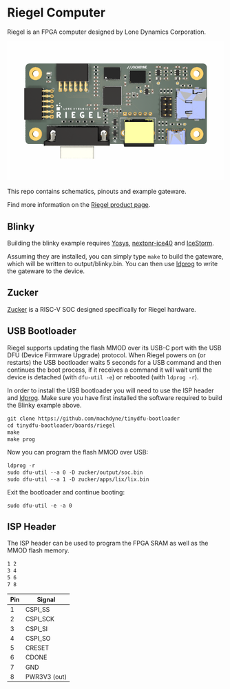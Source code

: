 # Riegel Computer

Riegel is an FPGA computer designed by Lone Dynamics Corporation.

![Riegel Computer](https://github.com/machdyne/riegel/blob/d7be73d8a4c7eddcf9506c60fbffe4a828a540a7/riegel.png)

This repo contains schematics, pinouts and example gateware.

Find more information on the [Riegel product page](https://machdyne.com/product/riegel-computer/).

## Blinky 

Building the blinky example requires [Yosys](https://github.com/YosysHQ/yosys), [nextpnr-ice40](https://github.com/YosysHQ/nextpnr) and [IceStorm](https://github.com/YosysHQ/icestorm).

Assuming they are installed, you can simply type `make` to build the gateware, which will be written to output/blinky.bin. You can then use [ldprog](https://github.com/machdyne/ldprog) to write the gateware to the device.

## Zucker

[Zucker](https://github.com/machdyne/zucker) is a RISC-V SOC designed specifically for Riegel hardware.

## USB Bootloader

Riegel supports updating the flash MMOD over its USB-C port with the USB DFU (Device Firmware Upgrade) protocol. When Riegel powers on (or restarts) the USB bootloader waits 5 seconds for a USB command and then continues the boot process, if it receives a command it will wait until the device is detached (with `dfu-util -e`) or rebooted (with `ldprog -r`).

In order to install the USB bootloader you will need to use the ISP header and [ldprog](https://github.com/machdyne/ldprog). Make sure you have first installed the software required to build the Blinky example above.

```
git clone https://github.com/machdyne/tinydfu-bootloader
cd tinydfu-bootloader/boards/riegel
make
make prog
```

Now you can program the flash MMOD over USB:

```
ldprog -r
sudo dfu-util --a 0 -D zucker/output/soc.bin
sudo dfu-util --a 1 -D zucker/apps/lix/lix.bin
```

Exit the bootloader and continue booting:

```
sudo dfu-util -e -a 0
```

## ISP Header

The ISP header can be used to program the FPGA SRAM as well as the MMOD flash memory. 

```
1 2
3 4
5 6
7 8
```

| Pin | Signal |
| --- | ------ |
| 1 | CSPI\_SS |
| 2 | CSPI\_SCK |
| 3 | CSPI\_SI |
| 4 | CSPI\_SO |
| 5 | CRESET |
| 6 | CDONE |
| 7 | GND |
| 8 | PWR3V3 (out) |

